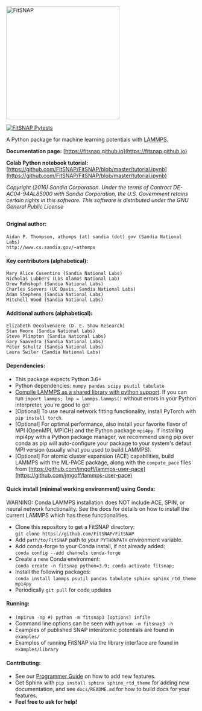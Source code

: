 <!----------------BEGIN-HEADER------------------------------------>

<img width="300" alt="FitSNAP" src="https://github.com/rohskopf/FitSNAP/blob/master/FitSNAP.png">


[![FitSNAP Pytests](https://github.com/FitSNAP/FitSNAP/actions/workflows/pytests.yaml/badge.svg?branch=master)](https://github.com/FitSNAP/FitSNAP/actions/workflows/pytests.yaml)

A Python package for machine learning potentials with [LAMMPS](https://github.com/lammps/lammps).

**Documentation page:** [https://fitsnap.github.io](https://fitsnap.github.io)

**Colab Python notebook tutorial:** [https://github.com/FitSNAP/FitSNAP/blob/master/tutorial.ipynb](https://github.com/FitSNAP/FitSNAP/blob/master/tutorial.ipynb)

_Copyright (2016) Sandia Corporation. Under the terms of Contract DE-AC04-94AL85000 with Sandia Corporation, the U.S. Government retains certain rights in this software. This software is distributed under the GNU General Public License_
##

#### Original author:
    Aidan P. Thompson, athomps (at) sandia (dot) gov (Sandia National Labs)
    http://www.cs.sandia.gov/~athomps

#### Key contributors (alphabetical):
    Mary Alice Cusentino (Sandia National Labs)
    Nicholas Lubbers (Los Alamos National Lab)
    Drew Rohskopf (Sandia National Labs)
    Charles Sievers (UC Davis, Sandia National Labs)
    Adam Stephens (Sandia National Labs)
    Mitchell Wood (Sandia National Labs)

#### Additional authors (alphabetical):
    Elizabeth Decolvenaere (D. E. Shaw Research)
    Stan Moore (Sandia National Labs)
    Steve Plimpton (Sandia National Labs)
    Gary Saavedra (Sandia National Labs)
    Peter Schultz (Sandia National Labs)
    Laura Swiler (Sandia National Labs)

<!-----------------END-HEADER------------------------------------->

#### Dependencies:

* This package expects Python 3.6+ 
* Python dependencies: `numpy pandas scipy psutil tabulate`
* [Compile LAMMPS as a shared library with python support](https://docs.lammps.org/Python_head.html). 
If you can run `import lammps; lmp = lammps.lammps()` without errors in your Python interpreter, 
you're good to go!
* [Optional] To use neural network fitting functionality, install PyTorch with `pip install torch`. 
* [Optional] For optimal performance, also install your favorite flavor of MPI (OpenMPI, MPICH) and 
the Python package `mpi4py`. If installing mpi4py with a Python package manager, we recommend using 
pip over conda as pip will auto-configure your package to your system's defaut MPI version 
(usually what you used to build LAMMPS).
* [Optional] For atomic cluster expansion (ACE) capabilities, build LAMMPS with the ML-PACE package, 
along with the `compute_pace` files from [https://github.com/jmgoff/lammps-user-pace](https://github.com/jmgoff/lammps-user-pace)

#### Quick install (minimal working environment) using Conda:

WARNING: Conda LAMMPS installation does NOT include ACE, SPIN, or neural network functionality. See 
the docs for details on how to install the current LAMMPS which has these functionalities.

* Clone this repository to get a FitSNAP directory:\
    `git clone https://github.com/FitSNAP/FitSNAP`
* Add `path/to/FitSNAP` path to your `PYTHONPATH` environment variable.
* Add conda-forge to your Conda install, if not already added:\
    `conda config --add channels conda-forge` 
* Create a new Conda environment:\
    `conda create -n fitsnap python=3.9; conda activate fitsnap;`
* Install the following packages:\
    `conda install lammps psutil pandas tabulate sphinx sphinx_rtd_theme mpi4py`
* Periodically `git pull` for code updates

#### Running:

* `(mpirun -np #) python -m fitsnap3 [options] infile`
* Command line options can be seen with `python -m fitsnap3 -h`
* Examples of published SNAP interatomic potentials are found in `examples/`
* Examples of running FitSNAP via the library interface are found in `examples/library`

#### Contributing:

* See our [Programmer Guide](https://fitsnap.github.io/Executable.html) on how to add new features.
* Get Sphinx with `pip install sphinx sphinx_rtd_theme` for adding new documentation, and see `docs/README.md` 
for how to build docs for your features. 
* **Feel free to ask for help!**
